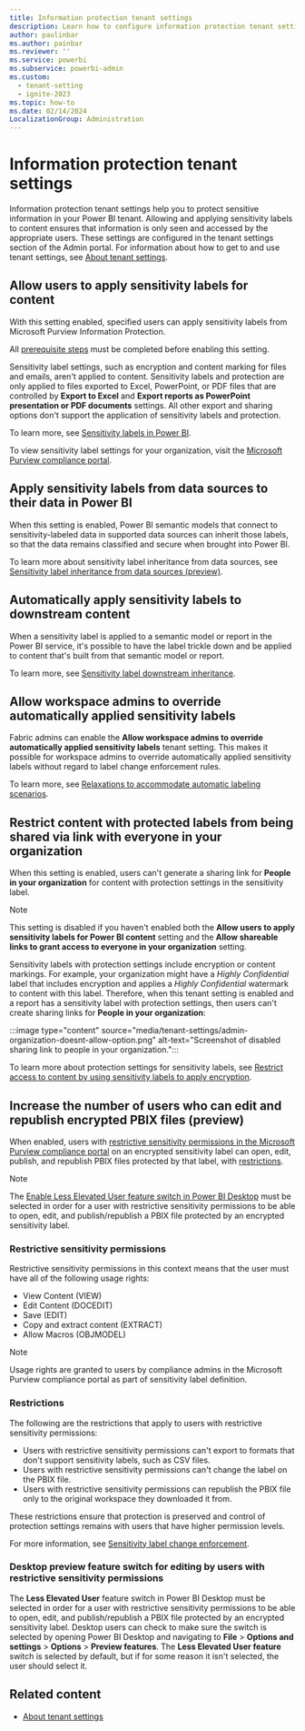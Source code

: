 ```yaml
---
title: Information protection tenant settings
description: Learn how to configure information protection tenant settings in Fabric.
author: paulinbar
ms.author: painbar
ms.reviewer: ''
ms.service: powerbi
ms.subservice: powerbi-admin
ms.custom:
  - tenant-setting
  - ignite-2023
ms.topic: how-to
ms.date: 02/14/2024
LocalizationGroup: Administration
---
```


# Information protection tenant settings

Information protection tenant settings help you to protect sensitive information in your Power BI tenant. Allowing and applying sensitivity labels to content ensures that information is only seen and accessed by the appropriate users. These settings are configured in the tenant settings section of the Admin portal. For information about how to get to and use tenant settings, see [About tenant settings](tenant-settings-index.md).

## Allow users to apply sensitivity labels for content

With this setting enabled, specified users can apply sensitivity labels from Microsoft Purview Information Protection.

All [prerequisite steps](/power-bi/enterprise/service-security-enable-data-sensitivity-labels#licensing-and-requirements) must be completed before enabling this setting.

Sensitivity label settings, such as encryption and content marking for files and emails, aren't applied to content. Sensitivity labels and protection are only applied to files exported to Excel, PowerPoint, or PDF files that are controlled by **Export to Excel** and **Export reports as PowerPoint presentation or PDF documents** settings. All other export and sharing options don't support the application of sensitivity labels and protection.

To learn more, see [Sensitivity labels in Power BI](/power-bi/enterprise/service-security-sensitivity-label-overview).

To view sensitivity label settings for your organization, visit the [Microsoft Purview compliance portal](https://protection.officeppe.com/sensitivity?flight=EnableMIPLabels).

## Apply sensitivity labels from data sources to their data in Power BI

When this setting is enabled, Power BI semantic models that connect to sensitivity-labeled data in supported data sources can inherit those labels, so that the data remains classified and secure when brought into Power BI.

To learn more about sensitivity label inheritance from data sources, see [Sensitivity label inheritance from data sources (preview)](/power-bi/enterprise/service-security-sensitivity-label-inheritance-from-data-sources).

## Automatically apply sensitivity labels to downstream content

When a sensitivity label is applied to a semantic model or report in the Power BI service, it's possible to have the label trickle down and be applied to content that's built from that semantic model or report.

To learn more, see [Sensitivity label downstream inheritance](/power-bi/enterprise/service-security-sensitivity-label-downstream-inheritance).

## Allow workspace admins to override automatically applied sensitivity labels

Fabric admins can enable the **Allow workspace admins to override automatically applied sensitivity labels** tenant setting. This makes it possible for workspace admins to override automatically applied sensitivity labels without regard to label change enforcement rules.

To learn more, see [Relaxations to accommodate automatic labeling scenarios](/power-bi/enterprise/service-security-sensitivity-label-change-enforcement#relaxations-to-accommodate-automatic-labeling-scenarios).

## Restrict content with protected labels from being shared via link with everyone in your organization

When this setting is enabled, users can't generate a sharing link for **People in your organization** for content with protection settings in the sensitivity label.

> [!NOTE]
> This setting is disabled if you haven't enabled both the **Allow users to apply sensitivity labels for Power BI content** setting and the **Allow shareable links to grant access to everyone in your organization** setting.

Sensitivity labels with protection settings include encryption or content markings. For example, your organization might have a *Highly Confidential* label that includes encryption and applies a *Highly Confidential* watermark to content with this label. Therefore, when this tenant setting is enabled and a report has a sensitivity label with protection settings, then users can't create sharing links for **People in your organization**:

:::image type="content" source="media/tenant-settings/admin-organization-doesnt-allow-option.png" alt-text="Screenshot of disabled sharing link to people in your organization.":::

To learn more about protection settings for sensitivity labels, see [Restrict access to content by using sensitivity labels to apply encryption](/microsoft-365/compliance/encryption-sensitivity-labels).

## Increase the number of users who can edit and republish encrypted PBIX files (preview)

When enabled, users with [restrictive sensitivity permissions in the Microsoft Purview compliance portal](#restrictive-sensitivity-permissions) on an encrypted sensitivity label can open, edit, publish, and republish PBIX files protected by that label, with [restrictions](#restrictions).

> [!NOTE]
> The [Enable Less Elevated User feature switch in Power BI Desktop](#desktop-preview-feature-switch-for-editing-by-users-with-restrictive-sensitivity-permissions) must be selected in order for a user with restrictive sensitivity permissions to be able to open, edit, and publish/republish a PBIX file protected by an encrypted sensitivity label.

### Restrictive sensitivity permissions

Restrictive sensitivity permissions in this context means that the user must have all of the following usage rights:

  * View Content (VIEW)
  * Edit Content (DOCEDIT)
  * Save (EDIT)
  * Copy and extract content (EXTRACT)
  * Allow Macros (OBJMODEL)

   > [!NOTE]
   > Usage rights are granted to users by compliance admins in the Microsoft Purview compliance portal as part of sensitivity label definition.

### Restrictions

The following are the restrictions that apply to users with restrictive sensitivity permissions:

* Users with restrictive sensitivity permissions can't export to formats that don't support sensitivity labels, such as CSV files.
* Users with restrictive sensitivity permissions can't change the label on the PBIX file.
* Users with restrictive sensitivity permissions can republish the PBIX file only to the original workspace they downloaded it from.

These restrictions ensure that protection is preserved and control of protection settings remains with users that have higher permission levels.

For more information, see [Sensitivity label change enforcement](/power-bi/enterprise/service-security-sensitivity-label-change-enforcement).

### Desktop preview feature switch for editing by users with restrictive sensitivity permissions

The **Less Elevated User** feature switch in Power BI Desktop must be selected in order for a user with restrictive sensitivity permissions to be able to open, edit, and publish/republish a PBIX file protected by an encrypted sensitivity label. Desktop users can check to make sure the switch is selected by opening Power BI Desktop and navigating to **File** > **Options and settings** > **Options** > **Preview features**. The **Less Elevated User feature** switch is selected by default, but if for some reason it isn't selected, the user should select it.

## Related content

* [About tenant settings](tenant-settings-index.md)
